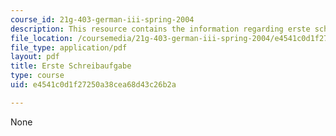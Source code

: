 ```yaml
---
course_id: 21g-403-german-iii-spring-2004
description: This resource contains the information regarding erste schreibaufgabe.
file_location: /coursemedia/21g-403-german-iii-spring-2004/e4541c0d1f27250a38cea68d43c26b2a_MIT21G_403S04_asn1_4.pdf
file_type: application/pdf
layout: pdf
title: Erste Schreibaufgabe
type: course
uid: e4541c0d1f27250a38cea68d43c26b2a

---
```

None